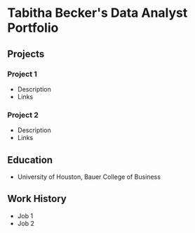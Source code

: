 # Tabitha Becker's Data Analyst Portfolio

## Projects
### Project 1
  - Description
  - Links
### Project 2
  - Description
  - Links

## Education
  - University of Houston, Bauer College of Business

## Work History
  - Job 1
  - Job 2
